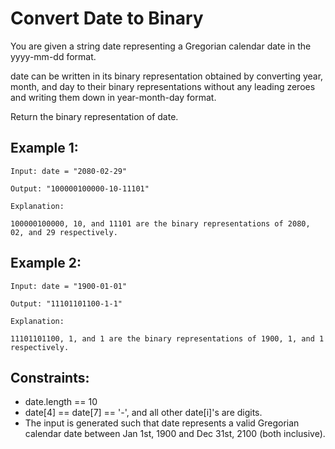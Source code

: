 # Convert Date to Binary

You are given a string date representing a Gregorian calendar date in the yyyy-mm-dd format.

date can be written in its binary representation obtained by converting year, month, and day to their binary representations without any leading zeroes and writing them down in year-month-day format.

Return the binary representation of date.

## Example 1:

```
Input: date = "2080-02-29"

Output: "100000100000-10-11101"

Explanation:

100000100000, 10, and 11101 are the binary representations of 2080, 02, and 29 respectively.
```

## Example 2:

```
Input: date = "1900-01-01"

Output: "11101101100-1-1"

Explanation:

11101101100, 1, and 1 are the binary representations of 1900, 1, and 1 respectively.
```

## Constraints:

- date.length == 10
- date[4] == date[7] == '-', and all other date[i]'s are digits.
- The input is generated such that date represents a valid Gregorian calendar date between Jan 1st, 1900 and Dec 31st, 2100 (both inclusive).
